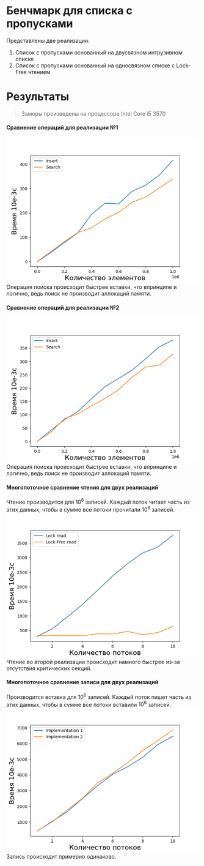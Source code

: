 # Бенчмарк для списка с пропусками

Представлены две реализации:
1. Список с пропусками основанный на двусвязном интрузивном списке
2. Список с пропусками основанный на односвязном списке с Lock-Free чтением

Результаты
========================================
> Замеры произведены на процессоре Intel Core i5 3570

#### Сравнение операций для реализации №1
![](./SkipList.png "Операции над реализацией №1")
Операция поиска происходит быстрее вставки, что впринципе и логично, ведь поиск не производит аллокаций памяти.

#### Сравнение операций для реализации №2
![](./LockFreeSkipList.png "Операции над реализацией №2")
Операция поиска происходит быстрее вставки, что впринципе и логично, ведь поиск не производит аллокаций памяти.

#### Многопоточное сравнение чтения для двух реализаций
Чтение производится для $10^{6}$ записей. Каждый поток читает часть из этих данных, чтобы в сумме все потоки прочитали $10^{6}$ записей.
![](./FindMultiThread.png "Многопоточное сравнение чтения для двух реализаций")
Чтение во второй реализации происходит намного быстрее из-за отсутствия критических секций.

#### Многопоточное сравнение записи для двух реализаций
Производится вставка для $10^{6}$ записей. Каждый поток пишет часть из этих данных, чтобы в сумме все потоки вставили $10^{6}$ записей.
![](./SetMultiThread.png "Многопоточное сравнение чтения для двух реализаций")
Запись происходит примерно одинаково.

